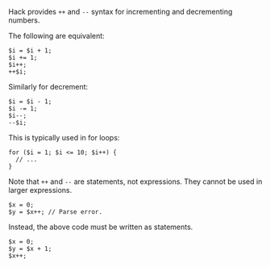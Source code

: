 Hack provides `++` and `--` syntax for incrementing and decrementing
numbers.

The following are equivalent:

```Hack no-extract
$i = $i + 1;
$i += 1;
$i++;
++$i;
```

Similarly for decrement:

```Hack no-extract
$i = $i - 1;
$i -= 1;
$i--;
--$i;
```

This is typically used in for loops:

```Hack
for ($i = 1; $i <= 10; $i++) {
  // ...
}
```

Note that `++` and `--` are statements, not expressions. They cannot
be used in larger expressions.

```Hack error
$x = 0;
$y = $x++; // Parse error.
```

Instead, the above code must be written as statements.

```Hack
$x = 0;
$y = $x + 1;
$x++;
```
